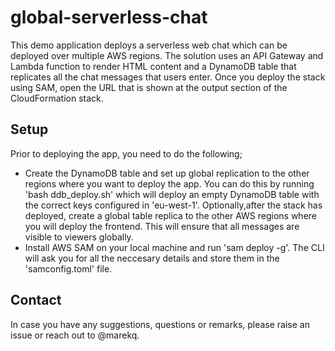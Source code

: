 global-serverless-chat
======================

This demo application deploys a serverless web chat which can be deployed over multiple AWS regions. The solution uses an API Gateway and Lambda function to render HTML content and a DynamoDB table that replicates all the chat messages that users enter. Once you deploy the stack using SAM, open the URL that is shown at the output section of the CloudFormation stack. 


Setup
-----

Prior to deploying the app, you need to do the following;

* Create the DynamoDB table and set up global replication to the other regions where you want to deploy the app. You can do this by running 'bash ddb_deploy.sh' which will deploy an empty DynamoDB table with the correct keys configured in 'eu-west-1'. Optionally,after the stack has deployed, create a global table replica to the other AWS regions where you will deploy the frontend. This will ensure that all messages are visible to viewers globally.
* Install AWS SAM on your local machine and run 'sam deploy -g'. The CLI will ask you for all the neccesary details and store them in the 'samconfig.toml' file.  


Contact
-------

In case you have any suggestions, questions or remarks, please raise an issue or reach out to @marekq.
